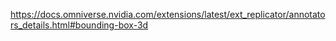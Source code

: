 https://docs.omniverse.nvidia.com/extensions/latest/ext_replicator/annotators_details.html#bounding-box-3d